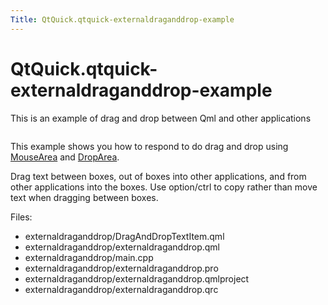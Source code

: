 ```yaml
---
Title: QtQuick.qtquick-externaldraganddrop-example
---
```


# QtQuick.qtquick-externaldraganddrop-example

<span class="subtitle"></span>
<!-- $$$externaldraganddrop-description -->
<p>This is an example of drag and drop between Qml and other applications<p class="centerAlign"><img src="https://developer.ubuntu.com/static/devportal_uploaded/f9ab3cf5-6b8f-4c3c-905c-78bc72baec8a-../qtquick-externaldraganddrop-example/images/qml-dnd2-example.png" alt="" /></p><p>This example shows you how to respond to do drag and drop using <a href="QtQuick.MouseArea.md">MouseArea</a> and <a href="QtQuick.DropArea.md">DropArea</a>.</p>
<p>Drag text between boxes, out of boxes into other applications, and from other applications into the boxes. Use option/ctrl to copy rather than move text when dragging between boxes.</p>
<p>Files:</p>
<ul>
<li>externaldraganddrop/DragAndDropTextItem.qml</li>
<li>externaldraganddrop/externaldraganddrop.qml</li>
<li>externaldraganddrop/main.cpp</li>
<li>externaldraganddrop/externaldraganddrop.pro</li>
<li>externaldraganddrop/externaldraganddrop.qmlproject</li>
<li>externaldraganddrop/externaldraganddrop.qrc</li>
</ul>
<!-- @@@externaldraganddrop -->
